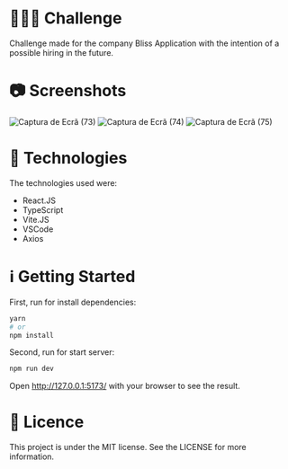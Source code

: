 # 🧑🏻‍💻 Challenge
Challenge made for the company Bliss Application with the intention of a possible hiring in the future.

<h1> 📷 Screenshots </h1>

![Captura de Ecrã (73)](https://user-images.githubusercontent.com/119339630/234649498-153e38ad-f48b-420b-9de6-d3cffe31244f.png)
![Captura de Ecrã (74)](https://user-images.githubusercontent.com/119339630/234649508-eeeb1c83-846b-40a4-b9e8-f6c04763467d.png)
![Captura de Ecrã (75)](https://user-images.githubusercontent.com/119339630/234649514-4f612c17-c363-4623-aeb3-77d7732e058c.png)

<h1>🚀 Technologies</h1>

The technologies used were:
- React.JS
- TypeScript
- Vite.JS
- VSCode
- Axios

<h1> ℹ️ Getting Started </h1>

First, run for install dependencies:

```bash
yarn
# or
npm install
```

Second, run for start server:

```bash
npm run dev
```

Open http://127.0.0.1:5173/ with your browser to see the result.

<h1>📝 Licence</h1>

This project is under the MIT license. See the LICENSE for more information.
